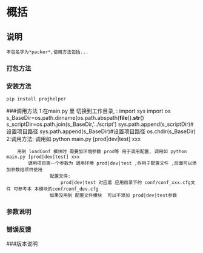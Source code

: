 # 概括

## 说明
    本包名字为*packer*,使用方法包括...

### 打包方法

### 安装方法
    pip install projhelper

###调用方法
    1:在main.py 里 切换到工作目录, :
        import sys
        import os
        s_BaseDir=os.path.dirname(os.path.abspath(__file__)).__str__()
        s_scriptDir=os.path.join(s_BaseDir,'../script')
        sys.path.append(s_scriptDir)#设置项目路径
        sys.path.append(s_BaseDir)#设置项目路径
        os.chdir(s_BaseDir)
    2:调用方法:
        调用如 python main.py [prod|dev|test] xxx  
        
        用到 loadConf 模块时 需要加环境参数 prod等 用于调用配置, 调用如 python main.py [prod|dev|test] xxx  
            调用项目第一个参数为 调用环境 prod|dev|test ,作用于配置文件 ,后面可以添加参数给项目使用
                    配置文件:
                        prod|dev|test 对应着 应用目录下的 conf/conf_xxx.cfg文件 可参考本 本模块的conf/conf_dev.cfg 
                    如果没用到 配置文件模块  可以不添加 prod|dev|test参数
            
    
### 参数说明

### 错误反馈

###版本说明